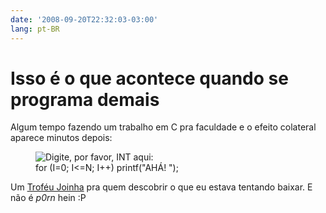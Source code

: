 ```yaml
---
date: '2008-09-20T22:32:03-03:00'
lang: pt-BR
---
```


# Isso é o que acontece quando se programa demais

Algum tempo fazendo um trabalho em C pra faculdade e o efeito colateral aparece minutos depois:

<figure>
  <img src="/img/intmegaupload.jpg" alt="Digite, por favor, INT aqui:" />
  <figcaption>for (I=0; I&lt;=N; I++) printf("AHÁ! ");</figcaption>
</figure>

Um [Troféu Joinha](http://desciclo.pedia.ws/wiki/Troféu_Joinha) pra quem descobrir o que eu estava tentando baixar. E não é _p0rn_ hein :P
